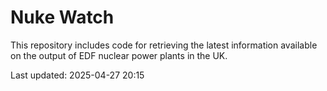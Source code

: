 # Nuke Watch

This repository includes code for retrieving the latest information available on the output of EDF nuclear power plants in the UK.

Last updated: 2025-04-27 20:15